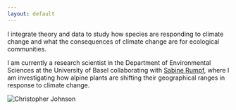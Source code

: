 ```yaml
---
layout: default
---
```


<div class="content-left">
  <p>I integrate theory and data to study how species are responding to climate change and what the consequences of climate change are for ecological communities.</p>
  <p>I am currently a research scientist in the Department of Environmental Sciences at the University of Basel collaborating with <a href="https://www.eco.duw.unibas.ch/en/" target="_blank" rel="noopener">Sabine Rumpf</a>, where I am investigating how alpine plants are shifting their geographical ranges in response to climate change.</p>
</div>
<div class="content-right">
  <img src="{{ '/images/Chris_homepage.jpg' | relative_url }}" alt="Christopher Johnson" style="max-height: 6in;">
</div>
